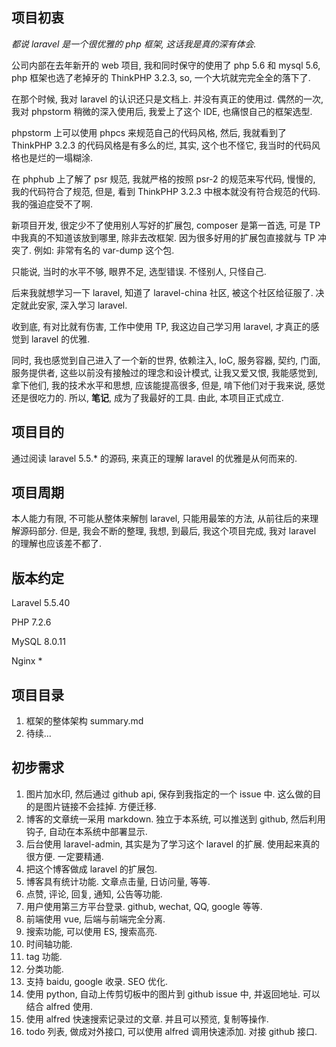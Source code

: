 ## 项目初衷

*都说 laravel 是一个很优雅的 php 框架, 这话我是真的深有体会.*

公司内部在去年新开的 web 项目, 我和同时保守的使用了 php 5.6 和 mysql 5.6, php 框架也选了老掉牙的 ThinkPHP 3.2.3, so, 一个大坑就完完全全的落下了.

在那个时候, 我对 laravel 的认识还只是文档上. 并没有真正的使用过. 偶然的一次, 我对 phpstorm 稍微的深入使用后, 我爱上了这个 IDE, 也痛恨自己的框架选型.

phpstorm 上可以使用 phpcs 来规范自己的代码风格, 然后, 我就看到了 ThinkPHP 3.2.3 的代码风格是有多么的烂, 其实, 这个也不怪它, 我当时的代码风格也是烂的一塌糊涂.

在 phphub 上了解了 psr 规范, 我就严格的按照 psr-2 的规范来写代码, 慢慢的, 我的代码符合了规范, 但是, 看到 ThinkPHP 3.2.3 中根本就没有符合规范的代码. 我的强迫症受不了啊.

新项目开发, 很定少不了使用别人写好的扩展包, composer 是第一首选, 可是 TP 中我真的不知道该放到哪里, 除非去改框架. 因为很多好用的扩展包直接就与 TP 冲突了. 例如: 非常有名的 var-dump 这个包.

只能说, 当时的水平不够, 眼界不足, 选型错误. 不怪别人, 只怪自己.

后来我就想学习一下 laravel, 知道了 laravel-china 社区, 被这个社区给征服了. 决定就此安家, 深入学习 laravel.

收到底, 有对比就有伤害, 工作中使用 TP, 我这边自己学习用 laravel, 才真正的感觉到 laravel 的优雅.

同时, 我也感觉到自己进入了一个新的世界, 依赖注入, IoC, 服务容器, 契约, 门面, 服务提供者, 这些以前没有接触过的理念和设计模式, 让我又爱又恨, 我能感觉到, 拿下他们, 我的技术水平和思想, 应该能提高很多, 但是, 啃下他们对于我来说, 感觉还是很吃力的. 所以, **笔记**, 成为了我最好的工具. 由此, 本项目正式成立.

## 项目目的

通过阅读 laravel 5.5.* 的源码, 来真正的理解 laravel 的优雅是从何而来的.

## 项目周期

本人能力有限, 不可能从整体来解刨 laravel, 只能用最笨的方法, 从前往后的来理解源码部分. 但是, 我会不断的整理, 我想, 到最后, 我这个项目完成, 我对 laravel 的理解也应该差不都了.

## 版本约定

Laravel 5.5.40

PHP 7.2.6

MySQL 8.0.11


Nginx *

## 项目目录

1. 框架的整体架构 summary.md
2. 待续...

## 初步需求

1. 图片加水印, 然后通过 github api, 保存到我指定的一个 issue 中. 这么做的目的是图片链接不会挂掉. 方便迁移.
2. 博客的文章统一采用 markdown. 独立于本系统, 可以推送到 github, 然后利用钩子, 自动在本系统中部署显示.
3. 后台使用 laravel-admin, 其实是为了学习这个 laravel 的扩展. 使用起来真的很方便. 一定要精通.
4. 把这个博客做成 laravel 的扩展包.
5. 博客具有统计功能. 文章点击量, 日访问量, 等等.
6. 点赞, 评论, 回复, 通知, 公告等功能.
7. 用户使用第三方平台登录. github, wechat, QQ, google 等等.
8. 前端使用 vue, 后端与前端完全分离.
9. 搜索功能, 可以使用 ES, 搜索高亮.
10. 时间轴功能.
11. tag 功能.
12. 分类功能.
13. 支持 baidu, google 收录. SEO 优化.
14. 使用 python, 自动上传剪切板中的图片到 github issue 中, 并返回地址. 可以结合 alfred 使用.
15. 使用 alfred 快速搜索记录过的文章. 并且可以预览, 复制等操作.
16. todo 列表, 做成对外接口, 可以使用 alfred 调用快速添加. 对接 github 接口.
